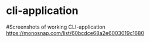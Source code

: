 # cli-application

#Screenshots of working CLI-application
https://monosnap.com/list/60bcdce68a2e6003019c1680
